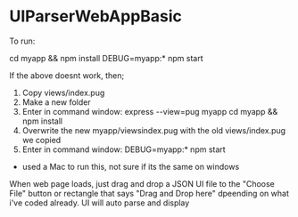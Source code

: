 # UIParserWebAppBasic

To run:

cd myapp && npm install
DEBUG=myapp:* npm start

If the above doesnt work, then;
1. Copy views/index.pug
2. Make a new folder
3. Enter in command window:
express --view=pug myapp
cd myapp && npm install
4. Overwrite the new myapp/viewsindex.pug with the old views/index.pug we copied
5. Enter in command window: DEBUG=myapp:* npm start

* used a Mac to run this, not sure if its the same on windows

When web page loads, just drag and drop a JSON UI file to the "Choose File" button or rectangle that says "Drag and Drop here" dpeending on what i've coded already. UI will auto parse and display
